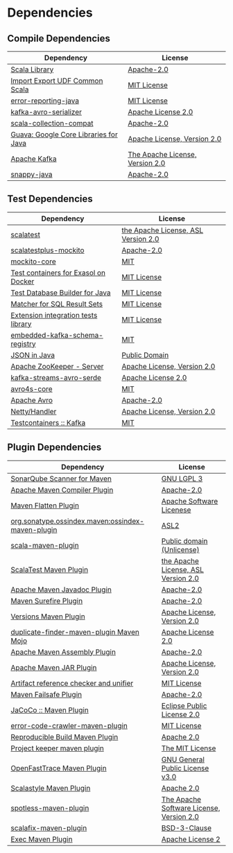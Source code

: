 <!-- @formatter:off -->
# Dependencies

## Compile Dependencies

| Dependency                                 | License                               |
| ------------------------------------------ | ------------------------------------- |
| [Scala Library][0]                         | [Apache-2.0][1]                       |
| [Import Export UDF Common Scala][2]        | [MIT License][3]                      |
| [error-reporting-java][4]                  | [MIT License][5]                      |
| [kafka-avro-serializer][6]                 | [Apache License 2.0][7]               |
| [scala-collection-compat][8]               | [Apache-2.0][1]                       |
| [Guava: Google Core Libraries for Java][9] | [Apache License, Version 2.0][10]     |
| [Apache Kafka][11]                         | [The Apache License, Version 2.0][10] |
| [snappy-java][12]                          | [Apache-2.0][13]                      |

## Test Dependencies

| Dependency                                 | License                                   |
| ------------------------------------------ | ----------------------------------------- |
| [scalatest][14]                            | [the Apache License, ASL Version 2.0][15] |
| [scalatestplus-mockito][16]                | [Apache-2.0][15]                          |
| [mockito-core][17]                         | [MIT][18]                                 |
| [Test containers for Exasol on Docker][19] | [MIT License][20]                         |
| [Test Database Builder for Java][21]       | [MIT License][22]                         |
| [Matcher for SQL Result Sets][23]          | [MIT License][24]                         |
| [Extension integration tests library][25]  | [MIT License][26]                         |
| [embedded-kafka-schema-registry][27]       | [MIT][28]                                 |
| [JSON in Java][29]                         | [Public Domain][30]                       |
| [Apache ZooKeeper - Server][31]            | [Apache License, Version 2.0][32]         |
| [kafka-streams-avro-serde][33]             | [Apache License 2.0][7]                   |
| [avro4s-core][34]                          | [MIT][28]                                 |
| [Apache Avro][35]                          | [Apache-2.0][32]                          |
| [Netty/Handler][36]                        | [Apache License, Version 2.0][1]          |
| [Testcontainers :: Kafka][37]              | [MIT][38]                                 |

## Plugin Dependencies

| Dependency                                              | License                                        |
| ------------------------------------------------------- | ---------------------------------------------- |
| [SonarQube Scanner for Maven][39]                       | [GNU LGPL 3][40]                               |
| [Apache Maven Compiler Plugin][41]                      | [Apache-2.0][32]                               |
| [Maven Flatten Plugin][42]                              | [Apache Software Licenese][32]                 |
| [org.sonatype.ossindex.maven:ossindex-maven-plugin][43] | [ASL2][10]                                     |
| [scala-maven-plugin][44]                                | [Public domain (Unlicense)][45]                |
| [ScalaTest Maven Plugin][46]                            | [the Apache License, ASL Version 2.0][15]      |
| [Apache Maven Javadoc Plugin][47]                       | [Apache-2.0][32]                               |
| [Maven Surefire Plugin][48]                             | [Apache-2.0][32]                               |
| [Versions Maven Plugin][49]                             | [Apache License, Version 2.0][32]              |
| [duplicate-finder-maven-plugin Maven Mojo][50]          | [Apache License 2.0][7]                        |
| [Apache Maven Assembly Plugin][51]                      | [Apache-2.0][32]                               |
| [Apache Maven JAR Plugin][52]                           | [Apache License, Version 2.0][32]              |
| [Artifact reference checker and unifier][53]            | [MIT License][54]                              |
| [Maven Failsafe Plugin][55]                             | [Apache-2.0][32]                               |
| [JaCoCo :: Maven Plugin][56]                            | [Eclipse Public License 2.0][57]               |
| [error-code-crawler-maven-plugin][58]                   | [MIT License][59]                              |
| [Reproducible Build Maven Plugin][60]                   | [Apache 2.0][10]                               |
| [Project keeper maven plugin][61]                       | [The MIT License][62]                          |
| [OpenFastTrace Maven Plugin][63]                        | [GNU General Public License v3.0][64]          |
| [Scalastyle Maven Plugin][65]                           | [Apache 2.0][7]                                |
| [spotless-maven-plugin][66]                             | [The Apache Software License, Version 2.0][32] |
| [scalafix-maven-plugin][67]                             | [BSD-3-Clause][68]                             |
| [Exec Maven Plugin][69]                                 | [Apache License 2][32]                         |

[0]: https://www.scala-lang.org/
[1]: https://www.apache.org/licenses/LICENSE-2.0
[2]: https://github.com/exasol/import-export-udf-common-scala/
[3]: https://github.com/exasol/import-export-udf-common-scala/blob/main/LICENSE
[4]: https://github.com/exasol/error-reporting-java/
[5]: https://github.com/exasol/error-reporting-java/blob/main/LICENSE
[6]: http://confluent.io/kafka-avro-serializer
[7]: http://www.apache.org/licenses/LICENSE-2.0.html
[8]: http://www.scala-lang.org/
[9]: https://github.com/google/guava
[10]: http://www.apache.org/licenses/LICENSE-2.0.txt
[11]: https://kafka.apache.org
[12]: https://github.com/xerial/snappy-java
[13]: https://www.apache.org/licenses/LICENSE-2.0.html
[14]: http://www.scalatest.org
[15]: http://www.apache.org/licenses/LICENSE-2.0
[16]: https://github.com/scalatest/scalatestplus-mockito
[17]: https://github.com/mockito/mockito
[18]: https://github.com/mockito/mockito/blob/main/LICENSE
[19]: https://github.com/exasol/exasol-testcontainers/
[20]: https://github.com/exasol/exasol-testcontainers/blob/main/LICENSE
[21]: https://github.com/exasol/test-db-builder-java/
[22]: https://github.com/exasol/test-db-builder-java/blob/main/LICENSE
[23]: https://github.com/exasol/hamcrest-resultset-matcher/
[24]: https://github.com/exasol/hamcrest-resultset-matcher/blob/main/LICENSE
[25]: https://github.com/exasol/extension-manager/
[26]: https://github.com/exasol/extension-manager/blob/main/LICENSE
[27]: https://github.com/embeddedkafka/embedded-kafka-schema-registry
[28]: https://opensource.org/licenses/MIT
[29]: https://github.com/douglascrockford/JSON-java
[30]: https://github.com/stleary/JSON-java/blob/master/LICENSE
[31]: http://zookeeper.apache.org/zookeeper
[32]: https://www.apache.org/licenses/LICENSE-2.0.txt
[33]: http://confluent.io/kafka-streams-avro-serde
[34]: https://github.com/sksamuel/avro4s
[35]: https://avro.apache.org
[36]: https://netty.io/netty-handler/
[37]: https://java.testcontainers.org
[38]: http://opensource.org/licenses/MIT
[39]: http://sonarsource.github.io/sonar-scanner-maven/
[40]: http://www.gnu.org/licenses/lgpl.txt
[41]: https://maven.apache.org/plugins/maven-compiler-plugin/
[42]: https://www.mojohaus.org/flatten-maven-plugin/
[43]: https://sonatype.github.io/ossindex-maven/maven-plugin/
[44]: http://github.com/davidB/scala-maven-plugin
[45]: http://unlicense.org/
[46]: https://www.scalatest.org/user_guide/using_the_scalatest_maven_plugin
[47]: https://maven.apache.org/plugins/maven-javadoc-plugin/
[48]: https://maven.apache.org/surefire/maven-surefire-plugin/
[49]: https://www.mojohaus.org/versions/versions-maven-plugin/
[50]: https://basepom.github.io/duplicate-finder-maven-plugin
[51]: https://maven.apache.org/plugins/maven-assembly-plugin/
[52]: https://maven.apache.org/plugins/maven-jar-plugin/
[53]: https://github.com/exasol/artifact-reference-checker-maven-plugin/
[54]: https://github.com/exasol/artifact-reference-checker-maven-plugin/blob/main/LICENSE
[55]: https://maven.apache.org/surefire/maven-failsafe-plugin/
[56]: https://www.jacoco.org/jacoco/trunk/doc/maven.html
[57]: https://www.eclipse.org/legal/epl-2.0/
[58]: https://github.com/exasol/error-code-crawler-maven-plugin/
[59]: https://github.com/exasol/error-code-crawler-maven-plugin/blob/main/LICENSE
[60]: http://zlika.github.io/reproducible-build-maven-plugin
[61]: https://github.com/exasol/project-keeper/
[62]: https://github.com/exasol/project-keeper/blob/main/LICENSE
[63]: https://github.com/itsallcode/openfasttrace-maven-plugin
[64]: https://www.gnu.org/licenses/gpl-3.0.html
[65]: http://www.scalastyle.org
[66]: https://github.com/diffplug/spotless
[67]: https://github.com/evis/scalafix-maven-plugin
[68]: https://opensource.org/licenses/BSD-3-Clause
[69]: https://www.mojohaus.org/exec-maven-plugin
